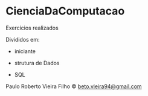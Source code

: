 # CienciaDaComputacao

Exercícios realizados

Divididos em:
- iniciante

- strutura de Dados

- SQL

Paulo Roberto Vieira Filho :copyright:
beto.vieira94@gmail.com
